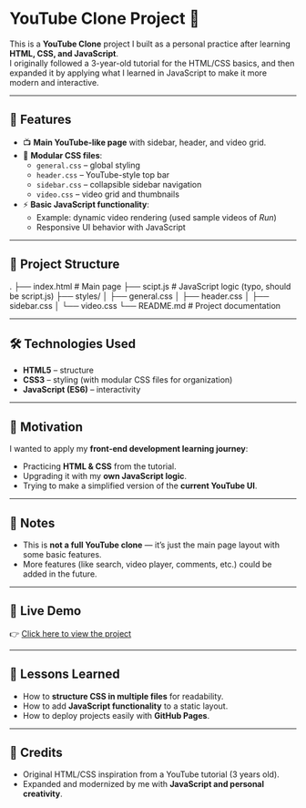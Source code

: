 # YouTube Clone Project 🎥

This is a **YouTube Clone** project I built as a personal practice after learning **HTML, CSS, and JavaScript**.  
I originally followed a 3-year-old tutorial for the HTML/CSS basics, and then expanded it by applying what I learned in JavaScript to make it more modern and interactive.  

---

## 🚀 Features
- 📺 **Main YouTube-like page** with sidebar, header, and video grid.  
- 🎨 **Modular CSS files**:
  - `general.css` – global styling  
  - `header.css` – YouTube-style top bar  
  - `sidebar.css` – collapsible sidebar navigation  
  - `video.css` – video grid and thumbnails  
- ⚡ **Basic JavaScript functionality**:
  - Example: dynamic video rendering (used sample videos of *Run*)  
  - Responsive UI behavior with JavaScript  

---

## 📂 Project Structure
.
├── index.html # Main page
├── scipt.js # JavaScript logic (typo, should be script.js)
├── styles/
│ ├── general.css
│ ├── header.css
│ ├── sidebar.css
│ └── video.css
└── README.md # Project documentation



---

## 🛠️ Technologies Used
- **HTML5** – structure  
- **CSS3** – styling (with modular CSS files for organization)  
- **JavaScript (ES6)** – interactivity  

---

## 🌟 Motivation
I wanted to apply my **front-end development learning journey**:
- Practicing **HTML & CSS** from the tutorial.  
- Upgrading it with my **own JavaScript logic**.  
- Trying to make a simplified version of the **current YouTube UI**.  

---

## 📌 Notes
- This is **not a full YouTube clone** — it’s just the main page layout with some basic features.  
- More features (like search, video player, comments, etc.) could be added in the future.  

---

## 🚀 Live Demo
👉 [Click here to view the project](https://naderfkihhassen.github.io/My-Youtube/)  

---

## 📖 Lessons Learned
- How to **structure CSS in multiple files** for readability.  
- How to add **JavaScript functionality** to a static layout.  
- How to deploy projects easily with **GitHub Pages**.  

---

## 🙌 Credits
- Original HTML/CSS inspiration from a YouTube tutorial (3 years old).  
- Expanded and modernized by me with **JavaScript and personal creativity**.